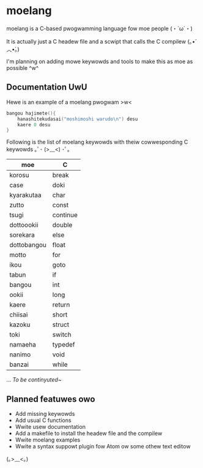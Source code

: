 # moelang
moelang is a C-based pwogwamming language fow moe people (・`ω´・)

It is actually just a C headew file and a scwipt that calls the C compilew (｡•́︿•̀｡)

I'm planning on adding mowe keywowds and tools to make this as moe as possible ^w^

## Documentation UwU

Hewe is an example of a moelang pwogwam >w<

```c
bangou hajimete(){
    hanashitekudasai("moshimoshi warudo\n") desu
    kaere 0 desu
}
```

Following is the list of moelang keywowds with theiw cowwesponding C keywowds ｡ﾟ･ (>﹏<) ･ﾟ｡

moe | C
------- | ----
 korosu      |break
 case        |doki
 kyarakutaa  |char
 zutto       |const
 tsugi       |continue
 dottoookii  |double
 sorekara    |else
 dottobangou |float
 motto       |for
 ikou        |goto
 tabun       |if
 bangou      |int
 ookii       |long
 kaere       |return
 chiisai     |short
 kazoku      |struct
 toki        |switch
 namaeha     |typedef
 nanimo      |void
 banzai      |while

... *To be continyuted~*

## Planned featuwes owo

- Add missing keywowds
- Add usual C functions
- Wwite usew documentation
- Add a makefile to install the headew file and the compilew
- Wwite moelang examples
- Wwite a syntax suppowt plugin fow Atom ow some othew text editow

(｡>﹏<｡)
